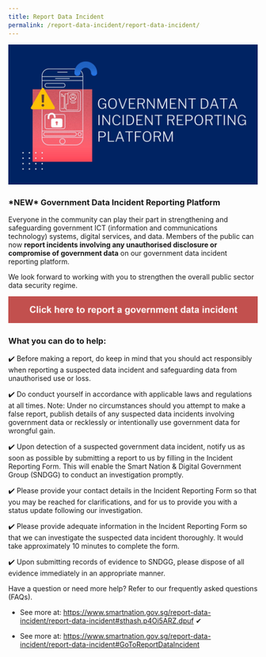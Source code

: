 ```yaml
---
title: Report Data Incident
permalink: /report-data-incident/report-data-incident/
---
```

![1](/images/report-data-incident.jpg)

### **\*NEW\* Government Data Incident Reporting Platform**

Everyone in the community can play their part in strengthening and safeguarding government ICT (information and communications technology) systems, digital services, and data. Members of the public can now **report incidents involving any unauthorised disclosure or compromise of government data** on our government data incident reporting platform.

We look forward to working with you to strengthen the overall public sector data security regime. 

<a href="https://www.smartnation.gov.sg/report-data-incident/report-data-incident#GoToReportDataIncident" target="_blank"><img src="/images/reportdataincident-img-01.png"></a><br>

### **What you can do to help:**
✔️ Before making a report, do keep in mind that you should act responsibly when reporting a suspected data incident and safeguarding data from unauthorised use or loss.

✔️ Do conduct yourself in accordance with applicable laws and regulations at all times. Note: Under no circumstances should you attempt to make a false report, publish details of any suspected data incidents involving government data or recklessly or intentionally use government data for wrongful gain.

✔️ Upon detection of a suspected government data incident, notify us as soon as possible by submitting a report to us by filling in the Incident Reporting Form. This will enable the Smart Nation & Digital Government Group (SNDGG) to conduct an investigation promptly.

✔️ Please provide your contact details in the Incident Reporting Form so that you may be reached for clarifications, and for us to provide you with a status update following our investigation.

✔️ Please provide adequate information in the Incident Reporting Form so that we can investigate the suspected data incident thoroughly. It would take approximately 10 minutes to complete the form.

✔️ Upon submitting records of evidence to SNDGG, please dispose of all evidence immediately in an appropriate manner.

 
Have a question or need more help? Refer to our frequently asked questions (FAQs).

- See more at: https://www.smartnation.gov.sg/report-data-incident/report-data-incident#sthash.p4Oi5ARZ.dpuf
<span>&#10004;</span>
            


- See more at: https://www.smartnation.gov.sg/report-data-incident/report-data-incident#GoToReportDataIncident
